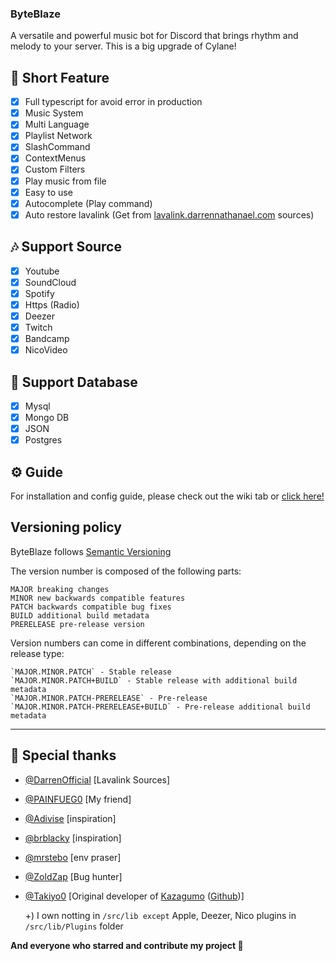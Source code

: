 ### ByteBlaze

A versatile and powerful music bot for Discord that brings rhythm and melody to your server. This is a big upgrade of Cylane!

## 📑 Short Feature

- [x] Full typescript for avoid error in production
- [x] Music System
- [x] Multi Language
- [x] Playlist Network
- [x] SlashCommand
- [x] ContextMenus
- [x] Custom Filters
- [x] Play music from file
- [x] Easy to use
- [x] Autocomplete (Play command)
- [x] Auto restore lavalink (Get from [lavalink.darrennathanael.com](https://lavalink.darrennathanael.com/NoSSL/lavalink-without-ssl/) sources)

## 🎶 Support Source

- [x] Youtube
- [x] SoundCloud
- [x] Spotify
- [x] Https (Radio)
- [x] Deezer
- [x] Twitch
- [x] Bandcamp
- [x] NicoVideo

## 💾 Support Database

- [x] Mysql
- [x] Mongo DB
- [x] JSON
- [x] Postgres

## ⚙️ Guide

For installation and config guide, please check out the wiki tab or [click here!](https://github.com/RainyXeon/ByteBlaze/wiki)

## Versioning policy

ByteBlaze follows [Semantic Versioning](https://semver.org/)

The version number is composed of the following parts:

    MAJOR breaking changes
    MINOR new backwards compatible features
    PATCH backwards compatible bug fixes
    BUILD additional build metadata
    PRERELEASE pre-release version

Version numbers can come in different combinations, depending on the release type:

    `MAJOR.MINOR.PATCH` - Stable release
    `MAJOR.MINOR.PATCH+BUILD` - Stable release with additional build metadata
    `MAJOR.MINOR.PATCH-PRERELEASE` - Pre-release
    `MAJOR.MINOR.PATCH-PRERELEASE+BUILD` - Pre-release additional build metadata

---

## 💫 Special thanks

- [@DarrenOfficial](https://github.com/DarrenOfficial) [Lavalink Sources]
- [@PAINFUEG0](https://github.com/PAINFUEG0) [My friend]
- [@Adivise](https://github.com/Adivise) [inspiration]
- [@brblacky](https://github.com/brblacky) [inspiration]
- [@mrstebo](https://github.com/mrstebo) [env praser]
- [@ZoldZap](https://github.com/ZoldZap) [Bug hunter]
- [@Takiyo0](https://github.com/Takiyo0) [Original developer of [Kazagumo](https://www.npmjs.com/package/kazagumo) ([Github](https://github.com/Takiyo0/Kazagumo))]

    +) I own notting in `/src/lib except` Apple, Deezer, Nico plugins in `/src/lib/Plugins` folder
  
**And everyone who starred and contribute my project 💖**
